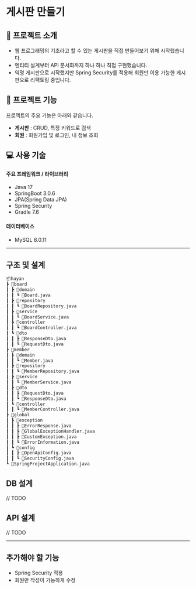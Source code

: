 # 게시판 만들기

## 💬 프로젝트 소개

- 웹 프로그래밍의 기초라고 할 수 있는 게시판을 직접 만들어보기 위해 시작했습니다.
- 엔티티 설계부터 API 문서화까지 하나 하나 직접 구현했습니다.
- 익명 게시판으로 시작했지만 Spring Security를 적용해 회원만 이용 가능한 게시판으로 리팩토링 중입니다.

## 🌟 프로젝트 기능
프로젝트의 주요 기능은 아래와 같습니다.
- **게시판** : CRUD, 특정 키워드로 검색
- **회원** : 회원가입 및 로그인, 내 정보 조회

## 💻 사용 기술
#### 주요 프레임워크 / 라이브러리
- Java 17
- SpringBoot 3.0.6
- JPA(Spring Data JPA)
- Spring Security
- Gradle 7.6

#### 데이터베이스
- MySQL 8.0.11

---

## 구조 및 설계
```markdown
📦hayan
┣ 📂board
┃ ┣ 📂domain
┃ ┃ ┗ 📜Board.java
┃ ┣ 📂repository
┃ ┃ ┗ 📜BoardRepository.java
┃ ┣ 📂service
┃ ┃ ┗ 📜BoardService.java
┃ ┣ 📂controller
┃ ┃ ┗ 📜BoardController.java
┃ ┗ 📂dto
┃ ┃ ┣ 📜ResponseDto.java
┃ ┃ ┗ 📜RequestDto.java
┣ 📂member
┃ ┣ 📂domain
┃ ┃ ┗ 📜Member.java
┃ ┣ 📂repository
┃ ┃ ┗ 📜MemberRepository.java
┃ ┣ 📂service
┃ ┃ ┗ 📜MemberService.java
┃ ┣ 📂dto
┃ ┃ ┣ 📜RequestDto.java
┃ ┃ ┗ 📜ResponseDto.java
┃ ┗ 📂controller
┃ ┃ ┗ 📜MemberController.java
┣ 📂global
┃ ┣ 📂exception
┃ ┃ ┣ 📜ErrorResponse.java
┃ ┃ ┣ 📜GlobalExceptionHandler.java
┃ ┃ ┣ 📜CustomException.java
┃ ┃ ┗ 📜ErrorInformation.java
┃ ┗ 📂config
┃ ┃ ┣ 📜OpenApiConfig.java
┃ ┃ ┗ 📜SecurityConfig.java
┗ 📜SpringProjectApplication.java
```

## DB 설계

// TODO

## API 설계

// TODO

---

## 추가해야 할 기능

- Spring Security 적용
- 회원만 작성이 가능하게 수정


